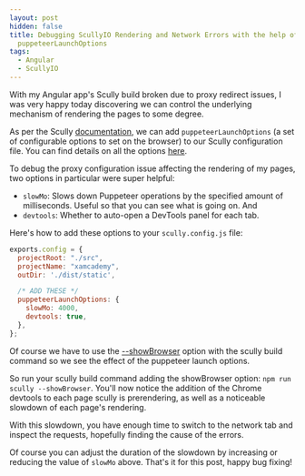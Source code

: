 ```yaml
---
layout: post
hidden: false
title: Debugging ScullyIO Rendering and Network Errors with the help of
  puppeteerLaunchOptions
tags:
  - Angular
  - ScullyIO
---
```

With my Angular app's Scully build broken due to proxy redirect issues, I was very happy today discovering we can control the underlying mechanism of rendering the pages to some degree.

As per the Scully [documentation](https://github.com/scullyio/scully/blob/master/docs/scully-configuration.md#puppeteerlaunchoptions), we can add `puppeteerLaunchOptions` (a set of configurable options to set on the browser) to our Scully configuration file. You can find details on all the options [here](https://pptr.dev/#?product=Puppeteer&version=v2.0.0&show=api-puppeteerlaunchoptions).

To debug the proxy configuration issue affecting the rendering of my pages, two options in particular were super helpful:

* `slowMo`: Slows down Puppeteer operations by the specified amount of milliseconds. Useful so that you can see what is going on. And
* `devtools`: Whether to auto-open a DevTools panel for each tab.

Here's how to add these options to your `scully.config.js` file:

```javascript
exports.config = {
  projectRoot: "./src",
  projectName: "xamcademy",
  outDir: './dist/static',

  /* ADD THESE */
  puppeteerLaunchOptions: {
    slowMo: 4000,
    devtools: true,
  },
};
```

Of course we have to use the [\--showBrowser](https://github.com/scullyio/scully/blob/master/docs/scully-cmd-line.md#showbrowser) option with the scully build command so we see the effect of the puppeteer launch options.

So run your scully build command adding the showBrowser option: `npm run scully --showBrowser`. You'll now notice the addition of the Chrome devtools to each page scully is prerendering, as well as a noticeable slowdown of each page's rendering.

With this slowdown, you have enough time to switch to the network tab and inspect the requests, hopefully finding the cause of the errors.

Of course you can adjust the duration of the slowdown by increasing or reducing the value of `slowMo` above. That's it for this post, happy bug fixing!